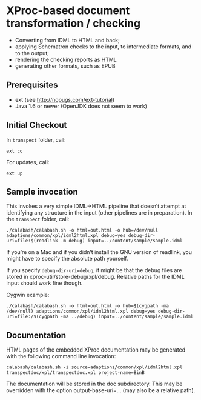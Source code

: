 # XProc-based document transformation / checking

 * Converting from IDML to HTML and back;
 * applying Schematron checks to the input, to intermediate formats, and to the output;
 * rendering the checking reports as HTML
 * generating other formats, such as EPUB

## Prerequisites

 * ext (see http://nopugs.com/ext-tutorial)
 * Java 1.6 or newer (OpenJDK does not seem to work)

## Initial Checkout

In ```transpect``` folder, call:

    ext co

For updates, call:

    ext up

## Sample invocation

This invokes a very simple IDML→HTML pipeline that doesn’t attempt at identifying any 
structure in the input (other pipelines are in preparation). 
In the ```transpect``` folder, call:

    ./calabash/calabash.sh -o html=out.html -o hub=/dev/null adaptions/common/xpl/idml2html.xpl debug=yes debug-dir-uri=file:$(readlink -m debug) input=../content/sample/sample.idml

If you’re on a Mac and if you didn’t install the GNU version of readlink, you might have to specify the absolute path yourself.

If you specify ```debug-dir-uri=debug```, it might be that the debug files are stored in xproc-util/store-debug/xpl/debug. 
Relative paths for the IDML input should work fine though.

Cygwin example:

    ./calabash/calabash.sh -o html=out.html -o hub=$(cygpath -ma /dev/null) adaptions/common/xpl/idml2html.xpl debug=yes debug-dir-uri=file:/$(cygpath -ma ../debug) input=../content/sample/sample.idml

## Documentation

HTML pages of the embedded XProc documentation may be generated with the following command line invocation: 

    calabash/calabash.sh -i source=adaptions/common/xpl/idml2html.xpl transpectdoc/xpl/transpectdoc.xpl project-name=BinB

The documentation will be stored in the doc subdirectory. This may be overridden with the option output-base-uri=… (may also be a relative path).
